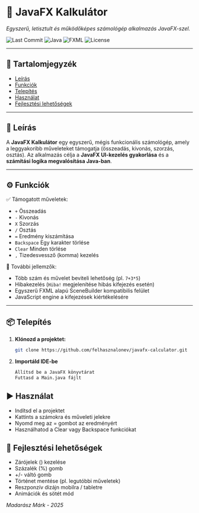 # 🧮 JavaFX Kalkulátor

_Egyszerű, letisztult és működőképes számológép alkalmazás JavaFX-szel._

![Last Commit](https://img.shields.io/github/last-commit/your-username/javafx-calculator)
![Java](https://img.shields.io/badge/java-100%25-blue)
![FXML](https://img.shields.io/badge/-FXML-informational?style=flat-square)
![License](https://img.shields.io/github/license/your-username/javafx-calculator)

---

## 📖 Tartalomjegyzék

- [Leírás](#leírás)
- [Funkciók](#funkciók)
- [Telepítés](#telepítés)
- [Használat](#használat)
- [Fejlesztési lehetőségek](#fejlesztési-lehetőségek)

---

## 📝 Leírás

A **JavaFX Kalkulátor** egy egyszerű, mégis funkcionális számológép, amely a leggyakoribb műveleteket támogatja (összeadás, kivonás, szorzás, osztás). Az alkalmazás célja a **JavaFX UI-kezelés gyakorlása** és a **számítási logika megvalósítása Java-ban**.

---

## ⚙️ Funkciók

✅ Támogatott műveletek:
- `+` Összeadás
- `-` Kivonás
- `X` Szorzás
- `/` Osztás
- `=` Eredmény kiszámítása
- `Backspace` Egy karakter törlése
- `Clear` Minden törlése
- `,` Tizedesvessző (komma) kezelés

🧠 További jellemzők:
- Több szám és művelet beviteli lehetőség (pl. `7+3*5`)
- Hibakezelés (`Hiba!` megjelenítése hibás kifejezés esetén)
- Egyszerű FXML alapú SceneBuilder kompatibilis felület
- JavaScript engine a kifejezések kiértékelésére

---

## 📦 Telepítés

1. **Klónozd a projektet:**
   ```bash
   git clone https://github.com/felhasznalonev/javafx-calculator.git
2. **Importáld IDE-be**  
   ```bash  
   Állítsd be a JavaFX könyvtárat
   Futtasd a Main.java fájlt

## ▶️ Használat
- Indítsd el a projektet
- Kattints a számokra és műveleti jelekre
- Nyomd meg az = gombot az eredményért
- Használhatod a Clear vagy Backspace funkciókat

## 🚀 Fejlesztési lehetőségek  
- Zárójelek () kezelése
- Százalék (%) gomb
- +/- váltó gomb
- Történet mentése (pl. legutóbbi műveletek)
- Reszponzív dizájn mobilra / tabletre
- Animációk és sötét mód

*Madarász Márk - 2025*
   
